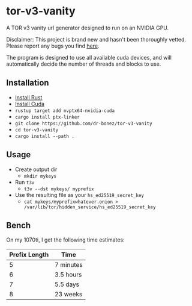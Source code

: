 # tor-v3-vanity
A TOR v3 vanity url generator designed to run on an NVIDIA GPU.

Disclaimer: This project is brand new and hasn't been thoroughly vetted.
Please report any bugs you find [here](https://github.com/dr-bonez/tor-v3-vanity/issues).

The program is designed to use all available cuda devices, and will automatically decide the number of threads and blocks to use.

## Installation

- [Install Rust](https://rustup.rs)
- [Install Cuda](https://developer.nvidia.com/cuda-downloads)
- `rustup target add nvptx64-nvidia-cuda`
- `cargo install ptx-linker`
- `git clone https://github.com/dr-bonez/tor-v3-vanity`
- `cd tor-v3-vanity`
- `cargo install --path .`

## Usage

- Create output dir
  - `mkdir mykeys`
- Run `t3v`
  - `t3v --dst mykeys/ myprefix`
- Use the resulting file as your `hs_ed25519_secret_key`
  - `cat mykeys/myprefixwhatever.onion > /var/lib/tor/hidden_service/hs_ed25519_secret_key`

## Bench
On my 1070ti, I get the following time estimates:

| Prefix Length | Time      |
| ------------- | --------- |
|             5 | 7 minutes |
|             6 | 3.5 hours |
|             7 | 5.5 days  |
|             8 | 23 weeks  |
